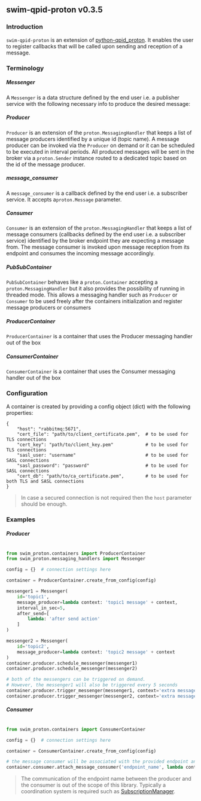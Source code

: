 ## swim-qpid-proton v0.3.5

### Introduction
`swim-qpid-proton` is an extension of [python-qpid_proton](https://pypi.org/project/python-qpid-proton/). It enables
the user to register callbacks that will be called upon sending and reception of a message.

### Terminology

##### Messenger
A `Messenger` is a data structure defined by the end user i.e. a publisher service with the 
following necessary info to produce the desired message:

##### Producer
`Producer` is an extension of the `proton.MessagingHandler` that keeps a list of message producers identified by a unique id (topic name). A message producer can be invoked via 
the `Producer` on demand or it can be scheduled to be executed in interval periods. All produced messages will be sent
in the broker via a `proton.Sender` instance routed to a dedicated topic based on the id of the message producer.

##### message_consumer
A `message_consumer` is a callback defined by the end user i.e. a subscriber service. It accepts a`proton.Message` 
parameter.

##### Consumer
`Consumer` is an extension of the `proton.MessagingHandler` that keeps a list of message consumers (callbacks defined
by the end user i.e. a subscriber service) identified by the broker endpoint they are expecting a message from. The message
consumer is invoked upon message reception from its endpoint and consumes the incoming message accordingly.

##### PubSubContainer
`PubSubContainer` behaves like a `proton.Container` accepting a `proton.MessagingHandler` but it also provides the 
possibility of running in threaded mode. This allows a messaging handler such as `Producer` or `Consumer` to be used
freely after the containers initialization and register message producers or consumers

##### ProducerContainer
`ProducerContainer` is a container that uses the Producer messaging handler out of the box

##### ConsumerContainer
`ConsumerContainer` is a container that uses the Consumer messaging handler out of the box

### Configuration
A container is created by providing a config object (dict) with the following properties:
```shell
{
    "host": "rabbitmq:5671",
    "cert_file": "path/to/client_certificate.pem",  # to be used for TLS connections 
    "cert_key": "path/to/client_key.pem"            # to be used for TLS connections
    "sasl_user: "username"                          # to be used for SASL connections
    "sasl_password": "password"                     # to be used for SASL connections  
    "cert_db": "path/to/ca_certificate.pem",        # to be used for both TLS and SASL connections
}
```
> In case a secured connection is not required then the `host` parameter should be enough.

### Examples

##### Producer

```python

from swim_proton.containers import ProducerContainer
from swim_proton.messaging_handlers import Messenger

config = {}  # connection settings here 

container = ProducerContainer.create_from_config(config)

messenger1 = Messenger(
    id='topic1', 
    message_producer=lambda context: 'topic1 message' + context,
    interval_in_sec=5,
    after_send=[
        lambda: 'after send action'
    ]
)

messenger2 = Messenger(
    id='topic2', 
    message_producer=lambda context: 'topic2 message' + context
)
container.producer.schedule_messenger(messenger1)
container.producer.schedule_messenger(messenger2)

# both of the messengers can be triggered on demand. 
# However, the messenger1 will also be triggered every 5 seconds
container.producer.trigger_messenger(messenger1, context='extra message')
container.producer.trigger_messenger(messenger2, context='extra message')
```

##### Consumer

```python

from swim_proton.containers import ConsumerContainer

config = {}  # connection settings here 

container = ConsumerContainer.create_from_config(config)

# the message consumer will be associated with the provided endpoint and be invoked every time a new message arrives.
container.consumer.attach_message_consumer('endpoint_name', lambda context: context)
```

> The communication of the endpoint name between the producer and the consumer is out of the scope of this library. 
> Typically a coordination system is required such as [SubscriptionManager](https://github.com/eurocontrol-swim/subscription-manager).
